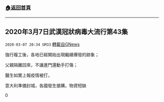 ###  [:house:返回首頁](https://github.com/ourhimalayas/txt)
---

## 2020年3月7日武漢冠狀病毒大流行第43集
`2020-03-07 20:34 GM33` [轉載自GNews](https://gnews.org/zh-hant/133484/)

強行複工後，各地已經開始出現繼續爆發的跡象；

父親隔離回來，不讓進門還動手打傷；

醫生如實上報疫情被打，

意大利準備封城，各國發生搶購，物資短缺

0

